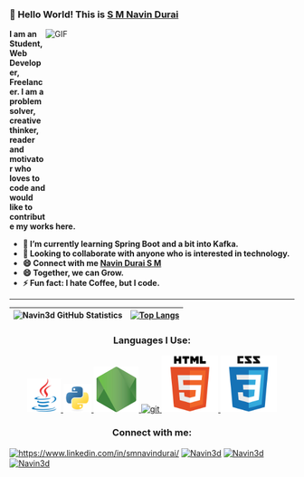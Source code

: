 <!-- ### Hi there 👋

**Navin3d/Navin3d** is a ✨ _special_ ✨ repository because its `README.md` (this file) appears on your GitHub profile.

- 🤔 I’m looking for help with ...
- 💬 Ask me about ...
- 📫 How to reach me: ...
- 😄 Pronouns: ...
- ⚡ Fun fact: ...

Here are some ideas to get you started:

- 🔭 I’m currently working on Cloud Architecture.
- 🌱 I’m currently learning Spring Boot.
- 👯 I’m looking to collaborate on Spring Boot.
- 🚴‍♀️ Know more about me on my [portfolio](https://navindurai.netlify.app/) -->

### 👋 Hello World! This is  <a href="https://www.linkedin.com/in/smnavindurai/" target="_blank">S M Navin Durai</a>
<!-- 
 <img align="right" alt="GIF" src="https://github.com/arsentieva/arsentieva/blob/main/code.gif?raw=true" width="440" height="340" /> -->
  <img align="right" alt="GIF" src="https://img.freepik.com/free-vector/cartoon-working-day-scene-illustration_52683-62607.jpg?w=900" width="440" height="340" />
 
 
<strong>
 
  I am an Student, Web Developer, Freelancer. 
  I am a problem solver, creative thinker, reader and motivator 
  who loves to code and would like to contribute my works here.
 </strong>

<strong>

- 🔭 I’m currently learning Spring Boot and a bit into Kafka.
- 👯 Looking to collaborate with anyone who is interested in technology.
- 😄 Connect with me <a href="https://www.linkedin.com/in/smnavindurai/" target="_blank">Navin Durai S M</a>
- 😄 Together, we can Grow.
- ⚡ Fun fact: I hate Coffee, but I code.
</strong>

<hr>

| ![Navin3d GitHub Statistics](https://github-readme-stats.vercel.app/api?username=Navin3d&show_icons=true&theme=tokyonight) | [![Top Langs](https://github-readme-stats.vercel.app/api/top-langs/?username=Navin3d&layout=compact&theme=tokyonight)](https://github.com/anuraghazra/github-readme-stats) |
| --- | --- |


<h3 align="center">Languages I Use:</h3>
<p align="center"> 
<a href="https://www.java.com" target="_blank"> <img src="https://raw.githubusercontent.com/devicons/devicon/master/icons/java/java-original.svg" alt="java" width="60" height="60"/> </a> 
 <a href="https://www.python.org" target="_blank"> <img src="https://raw.githubusercontent.com/devicons/devicon/master/icons/python/python-original.svg" alt="python" width="50" height="50"/> </a> 
  <a href="https://www.w3.org/nodejs/" target="_blank"> <img src="https://raw.githubusercontent.com/github/explore/80688e429a7d4ef2fca1e82350fe8e3517d3494d/topics/nodejs/nodejs.png" alt="Node Js" width="80" height="80"/> </a>
  <a href="https://git-scm.com/" target="_blank"> <img src="https://www.vectorlogo.zone/logos/git-scm/git-scm-icon.svg" alt="git" width="80" height="80"/> </a>
  <a href="https://www.w3.org/html/" target="_blank"> <img src="https://raw.githubusercontent.com/devicons/devicon/master/icons/html5/html5-original-wordmark.svg" alt="html5" width="100" height="100"/> </a> 
 <a href="https://www.w3schools.com/css/" target="_blank"> <img src="https://raw.githubusercontent.com/devicons/devicon/master/icons/css3/css3-original-wordmark.svg" alt="css3" width="100" height="100"/> </a>
</p> 
 
<h3 align="center">Connect with me:</h3>
<p align="center" style="margin-right:2px">
<!-- <a href="https://www.linkedin.com/in/smnavindurai/" target="blank"><img align="center" src="https://cdn.jsdelivr.net/npm/simple-icons@3.0.1/icons/linkedin.svg" alt="https://www.linkedin.com/in/smnavindurai/" height="30" width="40" /></a>
<a href="https://navindurai.netlify.app/" target="blank"><img align="center" src="https://avatars.githubusercontent.com/u/71096790?v=4" alt="Navin3d" height="30" width="40" /></a>
 <a href="https://navindurai.netlify.app/" target="blank"><img align="center" src="https://cdn.jsdelivr.net/npm/simple-icons@3.0.1/icons/twitter.svg" alt="Navin3d" height="30" width="40" /></a>
<a href="https://www.instagram.com/mr_navin.s.m/" target="blank"><img align="center" src="https://cdn.jsdelivr.net/npm/simple-icons@3.0.1/icons/instagram.svg" alt="Navin3d" height="30" width="40" /></a>  </p> -->
 
 <a href="https://www.linkedin.com/in/smnavindurai/" target="blank"><img align="center" src="https://brandlogos.net/wp-content/uploads/2016/06/linkedin-logo-512x512.png" alt="https://www.linkedin.com/in/smnavindurai/" height="30" width="40" /></a>
<a href="https://navindurai.netlify.app/" target="blank"><img align="center" src="https://avatars.githubusercontent.com/u/71096790?v=4" alt="Navin3d" height="30" width="40" /></a>
 <a href="https://navindurai.netlify.app/" target="blank"><img align="center" src="https://cdn.jsdelivr.net/npm/simple-icons@3.0.1/icons/twitter.svg" alt="Navin3d" height="30" width="40" /></a>
<a href="https://www.instagram.com/mr_navin.s.m/" target="blank"><img align="center" src="https://www.pngfind.com/pngs/m/144-1442428_instagram-logo-instagram-png-transparent-png.png" alt="Navin3d" height="30" width="40" /></a>  </p>


